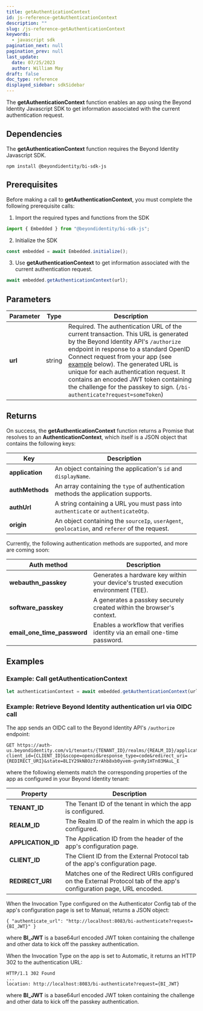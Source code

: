 ```yaml
---
title: getAuthenticationContext
id: js-reference-getAuthenticationContext
description: ""
slug: /js-reference-getAuthenticationContext
keywords:
  - javascript sdk
pagination_next: null
pagination_prev: null
last_update:
  date: 07/25/2023
  author: William May
draft: false
doc_type: reference
displayed_sidebar: sdkSidebar
---
```


The **getAuthenticationContext** function enables an app using the Beyond Identity Javascript SDK to get information associated with the current authentication request.

## Dependencies

The **getAuthenticationContext** function requires the Beyond Identity Javascript SDK.

```
npm install @beyondidentity/bi-sdk-js
```

## Prerequisites

Before making a call to **getAuthenticationContext**, you must complete the following prerequisite calls:

1. Import the required types and functions from the SDK

  ```javascript
  import { Embedded } from "@beyondidentity/bi-sdk-js";
  ```

2. Initialize the SDK

  ```javascript
  const embedded = await Embedded.initialize();
  ```

3. Use **getAuthenticationContext** to get information associated with the current authentication request.

  ```javascript
  await embedded.getAuthenticationContext(url);
  ```

## Parameters

| Parameter | Type   | Description  |
| --- | --- | --- |
| **url** | string | Required. The authentication URL of the current transaction. This URL is generated by the Beyond Identity API's `/authorize` endpoint in response to a standard OpenID Connect request from your app (see [example](#example:-retrieve-beyond-identity-authentication-url-via-oidc-call) below). The generated URL is unique for each authentication request. It contains an encoded JWT token containing the challenge for the passkey to sign. (`/bi-authenticate?request=someToken`) |

## Returns

On success, the **getAuthenticationContext** function returns a Promise that resolves to an **AuthenticationContext**, which itself is a JSON object that contains the following keys:

| Key| Description |
| --- | --- |
| **application**  |  An object containing the application's `id` and `displayName`. |
| **authMethods**  | An array containing the `type` of authentication methods the application supports. |
| **authUrl**  | A string containing a URL you must pass into `authenticate` or `authenticateOtp`.  |
| **origin**  |  An object containing the `sourceIp`, `userAgent`, `geolocation`, and `referer` of the request. |

Currently, the following authentication methods are supported, and more are coming soon:

| Auth method| Description |
| --- | --- |
| **webauthn_passkey**  |  Generates a hardware key within your device's trusted execution environment (TEE). |
| **software_passkey**  | A generates a passkey securely created within the browser's context. |
| **email_one_time_password**  | Enables a workflow that verifies identity via an email one-time password.  |

## Examples

### Example: Call **getAuthenticationContext**

```javascript
let authenticationContext = await embedded.getAuthenticationContext(url);
```

### Example: Retrieve Beyond Identity authentication url via OIDC call

The app sends an OIDC call to the Beyond Identity API's `/authorize` endpoint:

```
GET https://auth-us.beyondidentity.com/v1/tenants/{TENANT_ID}/realms/{REALM_ID}/applications/{APPLICATION_ID}/authorize?client_id={CLIENT_ID}&scope=openid&response_type=code&redirect_uri={REDIRECT_URI}&state=8LIY29kN8Oz7zrAhb8xb0yvem-gvnRy1HTn03MAuL_E
```

where the following elements match the corresponding properties of the app as configured in your Beyond Identity tenant:

| Property | Description |
| --- | --- |
| **TENANT_ID**  |  The Tenant ID of the tenant in which the app is configured. |
| **REALM_ID**  | The Realm ID of the realm in which the app is configured.  |
| **APPLICATION_ID**  | The Application ID from the header of the app's configuration page.  |
| **CLIENT_ID**  | The Client ID from the External Protocol tab of the app's configuration page.  |
| **REDIRECT_URI**  |  Matches one of the Redirect URIs configured on the External Protocol tab of the app's configuration page, URL encoded. |

When the Invocation Type configured on the Authenticator Config tab of the app's configuration page is set to Manual, returns a JSON object:

```
{ "authenticate_url": "http://localhost:8083/bi-authenticate?request={BI_JWT}" }
```

where **BI_JWT** is a base64url encoded JWT token containing the challenge and other data to kick off the passkey authentication.

When the Invocation Type on the app is set to Automatic, it returns an HTTP 302 to the authentication URL:

```
HTTP/1.1 302 Found
...
location: http://localhost:8083/bi-authenticate?request={BI_JWT}
```

where **BI_JWT** is a base64url encoded JWT token containing the challenge and other data to kick off the passkey authentication.
